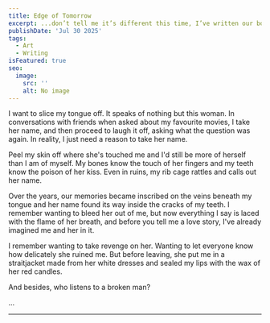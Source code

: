 ```yaml
---
title: Edge of Tomorrow
excerpt: ...don’t tell me it’s different this time, I’ve written our book and I know how it ends...
publishDate: 'Jul 30 2025'
tags:
  - Art
  - Writing
isFeatured: true
seo:
  image:
    src: ''
    alt: No image
---
```


I want to slice my tongue off. It speaks of nothing but this woman. In conversations with friends when asked about my favourite movies, I take her name, and then proceed to laugh it off, asking what the question was again. In reality, I just need a reason to take her name.

Peel my skin off where she's touched me and I'd still be more of herself than I am of myself. My bones know the touch of her fingers and my teeth know the poison of her kiss. Even in ruins, my rib cage rattles and calls out her name.

Over the years, our memories became inscribed on the veins beneath my tongue and her name found its way inside the cracks of my teeth. I remember wanting to bleed her out of me, but now everything I say is laced with the flame of her breath, and before you tell me a love story, I've already imagined me and her in it. 

I remember wanting to take revenge on her. Wanting to let everyone know how delicately she ruined me. But before leaving, she put me in a straitjacket made from her white dresses and sealed my lips with the wax of her red candles. 

And besides, who listens to a broken man?

…

---
